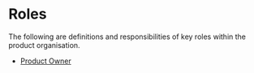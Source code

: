# Roles
The following are definitions and responsibilities of key roles within the
product organisation.

* [Product Owner](/product-owner.md)
